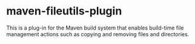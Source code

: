 maven-fileutils-plugin
======================

This is a plug-in for the Maven build system that enables build-time file management actions such as copying and removing files and directories.
